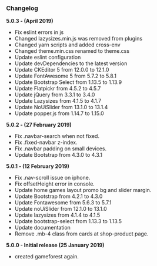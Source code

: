 ### Changelog

**5.0.3 - (April 2019)**
- Fix eslint errors in js
- Changed lazysizes.min.js was removed from plugins
- Changed yarn scripts and added cross-env
- Changed theme.min.css renamed to theme.css
- Update eslint configuration
- Update devDependencies to the latest version
- Update CKEditor 5 from 12.0.0 to 12.1.0
- Update FontAwesome 5 from 5.7.2 to 5.8.1
- Update Bootstrap Select from 1.13.5 to 1.13.9
- Update Flatpickr from 4.5.2 to 4.5.7
- Update jQuery from 3.3.1 to 3.4.0
- Update Lazysizes from 4.1.5 to 4.1.7
- Update NoUiSlider from 13.1.0 to 13.1.4
- Update popper.js from 1.14.7 to 1.15.0

**5.0.2 - (27 February 2019)**
- Fix .navbar-search when not fixed.
- Fix .fixed-navbar z-index.
- Fix .navbar padding on small devices.
- Update Bootstrap from 4.3.0 to 4.3.1

**5.0.1 - (12 February 2019)**
- Fix .nav-scroll issue on iphone.
- Fix offsetHeight error in console.
- Update home games layout promo bg and slider margin.
- Update Bootstrap from 4.2.1 to 4.3.0
- Update Fontawesome from 5.6.3 to 5.7.1
- Update noUiSlider from 12.1.0 to 13.1.0
- Update lazysizes from 4.1.4 to 4.1.5
- Update bootstrap-select from 1.13.3 to 1.13.5
- Update documentation
- Remove .mb-4 class from cards at shop-product page.

**5.0.0 - Initial release (25 January 2019)**
- created gameforest again.

